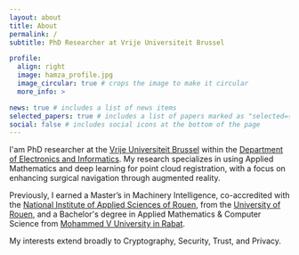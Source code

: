 ```yaml
---
layout: about
title: About
permalink: /
subtitle: PhD Researcher at Vrije Universiteit Brussel

profile:
  align: right
  image: hamza_profile.jpg
  image_circular: true # crops the image to make it circular
  more_info: >

news: true # includes a list of news items
selected_papers: true # includes a list of papers marked as "selected={true}"
social: false # includes social icons at the bottom of the page
---
```


I'am PhD researcher at the [Vrije Universiteit Brussel](https://www.vub.be/) within the [Department of Electronics and Informatics](https://etrovub.be/). My research specializes in using Applied Mathematics and deep learning for point cloud registration, with a focus on enhancing surgical navigation through augmented reality.

Previously, I earned a Master’s in Machinery Intelligence, co-accredited with the [National Institute of Applied Sciences of Rouen](https://www.insa-rouen.fr/), from the [University of Rouen](https://www.univ-rouen.fr/), and a Bachelor's degree in Applied Mathematics & Computer Science from [Mohammed V University in Rabat](http://www.um5.ac.ma/).

My interests extend broadly to Cryptography, Security, Trust, and Privacy.
